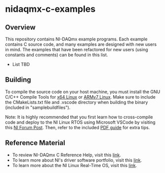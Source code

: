 # nidaqmx-c-examples

## Overview
This repository contains NI-DAQmx example programs. Each example contains C source code, and many examples are designed with new users in mind. The examples that have been refactored for new users (using constants and comments) can be found in this list.
* List TBD

## Building
To compile the source code on your host machine, you must install the GNU C/C++ Compile Tools for [x64 Linux][2] or [ARMv7 Linux][3]. Make sure to include the CMakeLists.txt file and .vscode directory when building the binary (included in "samplebuildfiles").

Note: It is highly recommended that you first learn how to cross-compile code and deploy to the NI Linux RTOS using Microsoft VSCode by visiting this [NI Forum Post][4]. Then, refer to the included [PDF guide][5] for extra tips.

## Reference Material
* To review NI-DAQmx C Reference Help, visit this [link][6].
* To learn more about NI's driver software portfolio, visit this [link][7].
* To learn more about the NI Linux Real-Time OS, visit this [link][8].


[2]: https://www.ni.com/en-us/support/downloads/software-products/download.gnu-c---c---compile-tools-x64.html#338442 "x64 Linux" 
[3]: https://www.ni.com/en-us/support/downloads/software-products/download.gnu-c---c---compile-tools-for-armv7.html#338448 "ARMv7 Linux" 
[4]: https://forums.ni.com/t5/NI-Linux-Real-Time-Documents/NI-Linux-Real-Time-Cross-Compiling-Using-the-NI-Linux-Real-Time/ta-p/4026449 "NI forum post"
[5]: https://github.com/edavis0/nidaqmx-c-examples/blob/main/NI-DAQmx%20Linux%20Cross-compile%20Tips.pdf "PDF guide"
[6]: https://zone.ni.com/reference/en-XX/help/370471AM-01/ "reference guide"
[7]: https://www.ni.com/en-us/innovations/white-papers/21/hardware-drivers-the-key-to-nis-software-connectedness.html "whitepaper"
[8]: https://www.ni.com/en-us/shop/linux.html "link"
